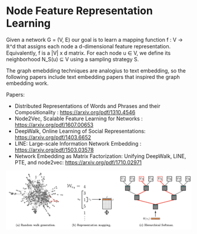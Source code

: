 # Node Feature Representation Learning

Given a network G = (V, E) our goal is to learn a mapping function f : V -> ℝ^d that assigns each node a d-dimensional feature representation. Equivalently, f is a |V| x d matrix. For each node u ∈ V, we define its neighborhood N_S(u) ⊆ V using a sampling strategy S.

The graph emebdding techniques are analogius to text embedding, so the following papers include text embedding papers that inspired the graph embedding work.

Papers:

- Distributed Representations of Words and Phrases and their Compositionality : https://arxiv.org/pdf/1310.4546
- Node2Vec, Scalable Feature Learning for Networks : https://arxiv.org/pdf/1607.00653
- DeepWalk, Online Learning of Social Representations: https://arxiv.org/pdf/1403.6652
- LINE: Large-scale Information Network Embedding : https://arxiv.org/pdf/1503.03578
- Network Embedding as Matrix Factorization: Unifying DeepWalk, LINE, PTE, and node2vec: https://arxiv.org/pdf/1710.02971


![alt text](../Deepwalk.png)